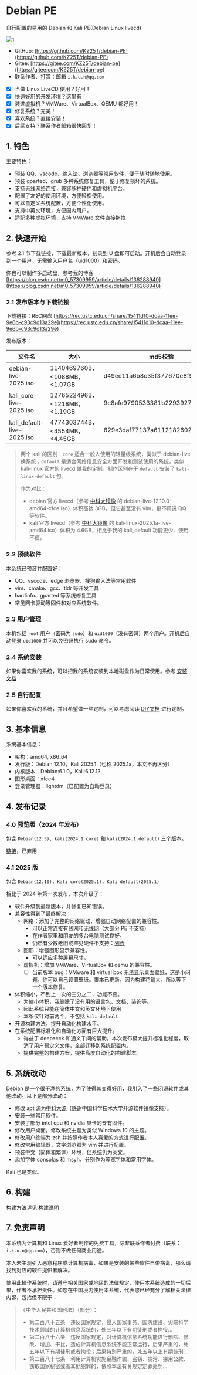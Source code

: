 # Debian PE

自行配置的易用的 Debian 和 Kali PE(Debian Linux livecd)

![1](./img/1.png)

- GitHub: [https://github.com/KZ25T/debian-PE](https://github.com/KZ25T/debian-PE)
- Gitee: [https://gitee.com/KZ25T/debian-pe](https://gitee.com/KZ25T/debian-pe)
- 联系作者、打赏：邮箱 `i.k.u.n@qq.com`

- [x] 当做 Linux LiveCD 使用？好用！
- [x] 快速好用的开发环境？这里有！
- [x] 装进虚拟机？VMWare、VirtualBox、QEMU 都好用！
- [x] 修复系统？完美！
- [x] 喜欢系统？直接安装！
- [x] 后续支持？联系作者邮箱很快回复！

## 1. 特色

主要特色：

- 预装 QQ、vscode、输入法、浏览器等常用软件，便于随时随地使用。
- 预装 gparted、grub 多种系统修复工具，便于修复损坏的系统。
- 支持无线网络连接，兼容多种硬件和虚拟机平台。
- 配置了友好的使用环境，方便轻松使用。
- 可以自定义系统配置，方便个性化使用。
- 支持中英文环境，方便国内用户。
- 适配多种虚拟环境，支持 VMWare 文件直接拖拽

## 2. 快速开始

参考 2.1 节下载链接，下载最新版本，刻录到 U 盘即可启动。开机后会自动登录到一个用户，无需输入用户名（uid1000）和密码。

你也可以制作多启动盘，参考我的博客 [https://blog.csdn.net/m0_57309959/article/details/136288940](https://blog.csdn.net/m0_57309959/article/details/136288940)

### 2.1 发布版本与下载链接

下载链接：REC网盘 [https://rec.ustc.edu.cn/share/15411d10-dcaa-11ee-9e6b-c93c9d13a29e](https://rec.ustc.edu.cn/share/15411d10-dcaa-11ee-9e6b-c93c9d13a29e)

发布版本：

|文件名|大小|md5校验|
|--|--|--|
|debian-live-2025.iso|1140469760B，<1088MB，<1.07GB|d49ee11a6b8c35f377670e8f9b6cf80a|
|kali_core-live-2025.iso|1276522496B，<1218MB，<1.19GB|9c8afe9790533381b2293927fd5ca627|
|kali_default-live-2025.iso|4774303744B，<4554MB，<4.45GB|629e3daf77137a61121826029e0c4cbf|

> 两个 kali 的区别：`core` 适合一般人使用的轻量级系统，类似于 debian-live 换系统；`default` 是适合网络信息安全方面开发和测试使用的系统，类似 kali-linux 官方的 livecd 做我的定制。制作区别在于 `default` 安装了 `kali-linux-default` 包。
>
> 作为对比：
>
> - debian 官方 livecd（参考 [中科大镜像](https://mirrors.ustc.edu.cn/debian-cd/12.10.0-live/amd64/iso-hybrid/) 的 debian-live-12.10.0-amd64-xfce.iso）体积高达 3GB，但它甚至没有 vim，更不用说 QQ 等软件。
> - kali 官方 livecd（参考 [中科大镜像](https://mirrors.ustc.edu.cn/kali-images/kali-2025.1a/) 的 kali-linux-2025.1a-live-amd64.iso）体积为 4.6GB，相比于我的 kali_default 功能更少、使用不便。

### 2.2 预装软件

本系统已预装并配置好：

- QQ、vscode、edge 浏览器、搜狗输入法等常用软件
- vim、cmake、gcc、tldr 等开发工具
- hardinfo、gparted 等系统修复工具
- 常见网卡驱动等固件和对应系统软件。

### 2.3 用户管理

本机包括 `root` 用户（密码为 `sudo`）和 `uid1000`（没有密码）两个用户。开机后自动登录 `uid1000` 并可以免密码执行 sudo 命令。

### 2.4 系统安装

如果你喜欢我的系统，可以把我的系统安装到本地磁盘作为日常使用。参考 [安装文档](./doc/desktop-README.md#3-安装系统)

### 2.5 自行配置

如果你喜欢我的系统，并且希望做一些定制，可以考虑阅读 [DIY文档](./doc/diy.md) 进行定制。

## 3. 基本信息

系统基本信息：

- 架构：amd64, x86_64
- 发行版：Debian 12.10，Kali 2025.1（也称 2025.1a，本文不再区分）
- 内核版本：Debian:6.1.0，Kali:6.12.13
- 图形桌面：xfce4
- 登录管理器：lightdm（已配置为自动登录）

## 4. 发布记录

### 4.0 预览版（2024 年发布）

包含 `Debian(12.5)`、`kali(2024.1 core)` 和 `kali(2024.1 default)` 三个版本。

[链接](https://blog.csdn.net/m0_57309959/article/details/135875827)，已弃用

### 4.1 2025 版

包含 `Debian(12.10)`，`Kali core(2025.1)`，`Kali default(2025.1)`

相比于 2024 年第一次发布，本次升级了：

- 软件升级到最新版本，并修复已知错误。
- 兼容性得到了最终解决：
  - 网络：添加了完整的网络驱动，增强自动网络配置的兼容性。
    - 可以正常连接有线网和无线网（大部分 PE 不支持）
    - 在作者家里和朋友的多台电脑测试良好。
    - 仍然有少数老旧或罕见硬件不支持：[列表](./doc/unsupported-hardware.md)
  - 图形：增强图形显示兼容性。
    - 可以适应多种屏幕尺寸。
  - 虚拟机：增加 VMWare、VirtualBox 和 qemu 的兼容性。
    - [ ] 当前版本 bug：VMware 和 virtual box 无法显示桌面壁纸，这是小问题，你可以自己设置壁纸。脚本已更新，因为构建花销大，所以等下一个版本修复。
- 体积缩小，不到上一次的三分之二，功能不变。
  - 为缩小体积，我删除了没有用的语言包、文档、装饰等。
  - 因此系统只能在简体中文和英文环境下使用
  - 本条仅针对前两个，不包括 `kali default`
- 开源构建方法，提升自动化构建水平。
- 在系统配置标准化和自动化方面有巨大提升。
  - 得益于 deepseek 和通义千问的帮助，本次发布极大提升标准化程度，取消了用户预定义文件，全部迁移到系统配置内。
  - 提供完整的构建方案，提供高度自动化的构建脚本。

## 5. 系统改动

Debian 是一个很干净的系统，为了使得其变得好用，我引入了一些闭源软件或其他改动。以下是部分改动：

- 修改 apt 源为[中科大源](https://mirrors.ustc.edu.cn/help/)（感谢中国科学技术大学开源软件镜像支持）。
- 安装一些常用软件。
- 安装了部分 intel cpu 和 nvidia 显卡的专有固件。
- 修改用户桌面，修改系统主题为类似 Windows 10 的主题。
- 修改用户终端为 zsh 并按照作者本人喜爱的方式进行配置。
- 修改常用编辑器、文字浏览器为 vim 并进行配置。
- 预装中文（简体和繁体）环境，但系统仍为英文。
- 添加字体 consolas 和 msyh，分别作为等宽字体和常用字体。

Kali 也是类似。

## 6. 构建

构建方法详见 [构建说明](./build/README.md)

## 7. 免责声明

本系统为计算机和 Linux 爱好者制作的免费工具，除非联系作者付费（联系：`i.k.u.n@qq.com`），否则不做任何商业用途。

本人未主观引入恶意程序或计算机病毒，如果是安装的某些软件自带病毒，那么请找到对应的软件提供者解决。

使用此操作系统时，请遵守相关国家或地区的法律规定，使用本系统造成的一切后果，作者不承担责任。如您在中国境内使用本系统，代表您已经充分了解相关法律内容，包括但不限于：

> 《中华人民共和国刑法》（部分）：
>
> - 第二百八十五条　违反国家规定，侵入国家事务、国防建设、尖端科学技术领域的计算机信息系统的，处三年以下有期徒刑或者拘役...
> - 第二百八十六条　违反国家规定，对计算机信息系统功能进行删除、修改、增加、干扰，造成计算机信息系统不能正常运行，后果严重的，处五年以下有期徒刑或者拘役；后果特别严重的，处五年以上有期徒刑...
> - 第二百八十七条　利用计算机实施金融诈骗、盗窃、贪污、挪用公款、窃取国家秘密或者其他犯罪的，依照本法有关规定定罪处罚...
